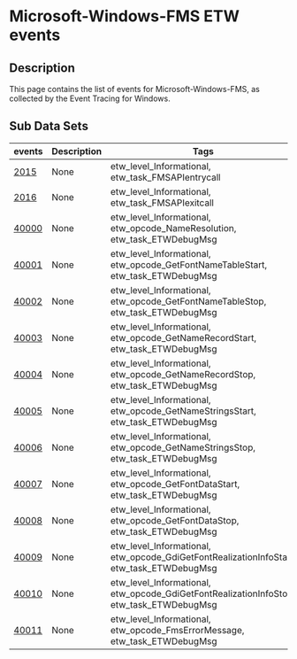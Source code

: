 # Microsoft-Windows-FMS ETW events

## Description
This page contains the list of events for Microsoft-Windows-FMS, as collected by the Event Tracing for Windows.

## Sub Data Sets
|events|Description|Tags|
|---|---|---|
|[2015](events/event-2015.md)|None|etw_level_Informational, etw_task_FMSAPIentrycall|
|[2016](events/event-2016.md)|None|etw_level_Informational, etw_task_FMSAPIexitcall|
|[40000](events/event-40000.md)|None|etw_level_Informational, etw_opcode_NameResolution, etw_task_ETWDebugMsg|
|[40001](events/event-40001.md)|None|etw_level_Informational, etw_opcode_GetFontNameTableStart, etw_task_ETWDebugMsg|
|[40002](events/event-40002.md)|None|etw_level_Informational, etw_opcode_GetFontNameTableStop, etw_task_ETWDebugMsg|
|[40003](events/event-40003.md)|None|etw_level_Informational, etw_opcode_GetNameRecordStart, etw_task_ETWDebugMsg|
|[40004](events/event-40004.md)|None|etw_level_Informational, etw_opcode_GetNameRecordStop, etw_task_ETWDebugMsg|
|[40005](events/event-40005.md)|None|etw_level_Informational, etw_opcode_GetNameStringsStart, etw_task_ETWDebugMsg|
|[40006](events/event-40006.md)|None|etw_level_Informational, etw_opcode_GetNameStringsStop, etw_task_ETWDebugMsg|
|[40007](events/event-40007.md)|None|etw_level_Informational, etw_opcode_GetFontDataStart, etw_task_ETWDebugMsg|
|[40008](events/event-40008.md)|None|etw_level_Informational, etw_opcode_GetFontDataStop, etw_task_ETWDebugMsg|
|[40009](events/event-40009.md)|None|etw_level_Informational, etw_opcode_GdiGetFontRealizationInfoStart, etw_task_ETWDebugMsg|
|[40010](events/event-40010.md)|None|etw_level_Informational, etw_opcode_GdiGetFontRealizationInfoStop, etw_task_ETWDebugMsg|
|[40011](events/event-40011.md)|None|etw_level_Informational, etw_opcode_FmsErrorMessage, etw_task_ETWDebugMsg|

